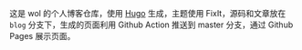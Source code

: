 这是 wol 的个人博客仓库，使用 [Hugo](https://gohugo.io/) 生成，主题使用 FixIt，源码和文章放在 `blog` 分支下，生成的页面利用 Github Action 推送到 master 分支，通过 Github Pages 展示页面。
